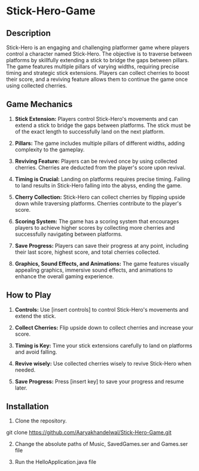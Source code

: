 # Stick-Hero-Game

## Description
Stick-Hero is an engaging and challenging platformer game where players control a character named Stick-Hero. The objective is to traverse between platforms by skillfully extending a stick to bridge the gaps between pillars. The game features multiple pillars of varying widths, requiring precise timing and strategic stick extensions. Players can collect cherries to boost their score, and a reviving feature allows them to continue the game once using collected cherries.

## Game Mechanics

1. **Stick Extension:** Players control Stick-Hero's movements and can extend a stick to bridge the gaps between platforms. The stick must be of the exact length to successfully land on the next platform.

2. **Pillars:** The game includes multiple pillars of different widths, adding complexity to the gameplay.

3. **Reviving Feature:** Players can be revived once by using collected cherries. Cherries are deducted from the player's score upon revival.

4. **Timing is Crucial:** Landing on platforms requires precise timing. Failing to land results in Stick-Hero falling into the abyss, ending the game.

5. **Cherry Collection:** Stick-Hero can collect cherries by flipping upside down while traversing platforms. Cherries contribute to the player's score.

6. **Scoring System:** The game has a scoring system that encourages players to achieve higher scores by collecting more cherries and successfully navigating between platforms.

7. **Save Progress:** Players can save their progress at any point, including their last score, highest score, and total cherries collected.

8. **Graphics, Sound Effects, and Animations:** The game features visually appealing graphics, immersive sound effects, and animations to enhance the overall gaming experience.

## How to Play

1. **Controls:** Use [insert controls] to control Stick-Hero's movements and extend the stick.

2. **Collect Cherries:** Flip upside down to collect cherries and increase your score.

3. **Timing is Key:** Time your stick extensions carefully to land on platforms and avoid falling.

4. **Revive wisely:** Use collected cherries wisely to revive Stick-Hero when needed.

5. **Save Progress:** Press [insert key] to save your progress and resume later.

## Installation

1. Clone the repository.

git clone https://github.com/Aaryakhandelwal/Stick-Hero-Game.git

2. Change the absolute paths of Music, SavedGames.ser and Games.ser file 

2. Run the HelloApplication.java file
